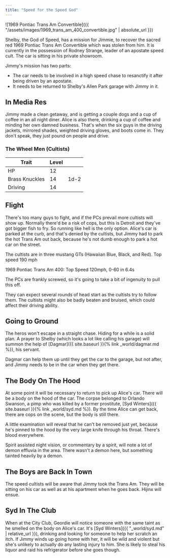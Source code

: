 ```yaml
---
title: "Speed for the Speed God"
---
```


![1969 Pontiac Trans Am Convertible]({{ "/assets/images/1969_trans_am_400_convertible.jpg" | absolute_url }})

Shelby, the God of Speed, has a mission for Jimmie, to recover the sacred red 1969 Pontiac Trans Am Convertible which was stolen from him.  It is currently in the possession of Rodney Strange, leader of an apostate speed cult.  The car is sitting in his private showroom.

Jimmy's mission has two parts:

- The car needs to be involved in a high speed chase to resanctify it after being driven by an apostate.
- It needs to be returned to Shelby's Allen Park garage with Jimmy in it.

## In Media Res

Jimmy made a clean getaway, and is getting a couple dogs and a cup of coffee in an all night diner.  Alice is also there, drinking a cup of coffee and minding her own damned business.  That's when the six guys in the driving jackets, mirrored shades, weighted driving gloves, and boots come in.  They don't speak, they just pound on people and drive.

### The Wheel Men (Cultists)

| Trait          | Level |      |
| -------------- | ----- | ---- |
| HP             | 12    |      |
| Brass Knuckles | 14    | 1d-2 |
| Driving        | 14    |      |

## Flight

There's too many guys to fight, and if the PCs prevail more cultists will show up.  Normally there'd be a risk of cops, but this is Detroit and they've got bigger fish to fry.  So running like hell is the only option.  Alice's car is parked at the curb, and that's denied by the cultists, but Jimmy had to park the hot Trans Am out back, because he's not dumb enough to park a hot car on the street.

The cultists are in three mustang GTs (Hawaiian Blue, Black, and Red).  Top speed 190 mph

1969 Pontiac Trans Am 400: Top Speed 120mph, 0-60 in 6.4s

The PCs are frankly screwed, so it's going to take a bit of ingenuity to pull this off.

They can expect several rounds of head start as the cultists try to follow them.  The cultists might also be badly beaten and bruised, which could affect their driving ability.

## Going to Ground

The heros won't escape in a straight chase.  Hiding for a while is a solid plan.  A prayer to Shelby (which looks a lot like calling his garage) will summon the help of [Dagmar]({{ site.baseurl }}{% link _world/dagmar.md %}), his servant.

Dagmar can help them up until they get the car to the garage, but not after, and Jimmy needs to be in the car when they get there.

## The Body On The Hood

At some point it will be necessary to return to pick up Alice's car.  There will be a body on the hood of the car.  The corpse belonged to Orlando Swanson, a pimp who was killed by a former prostitute, [Syd Winters]({{ site.baseurl }}{% link _world/syd.md %}).  By the time Alice can get back, there are cops on the scene, but the body is still there.

A little examination will reveal that he can't be removed just yet, because he's pinned to the hood by the very large knife through his throat.  There's blood everywhere.

Spirit assisted night vision, or commentary by a spirit, will note a lot of demon effluvia in the area.  There wasn't a demon here, but something tainted heavily by a demon.

## The Boys are Back In Town

The speed cultists will be aware that Jimmy took the Trans Am.  They will be sitting on his car as well as at his apartment when he goes back.  Hijinx will ensue.

## Syd In The Club

When at the City Club, Geordie will notice someone with the same taint as he smelled on the body on Alice's car.  It's [Syd Winters]({{ "_world/syd.md" | relative_url }}), drinking and looking for someone to help her scratch an itch.  If Jimmy winds up going home with her, it will be wild and violent but she's unlikely to actually do any lasting injury to him.  She is likely to steal his liquor and raid his refrigerator before she goes though.